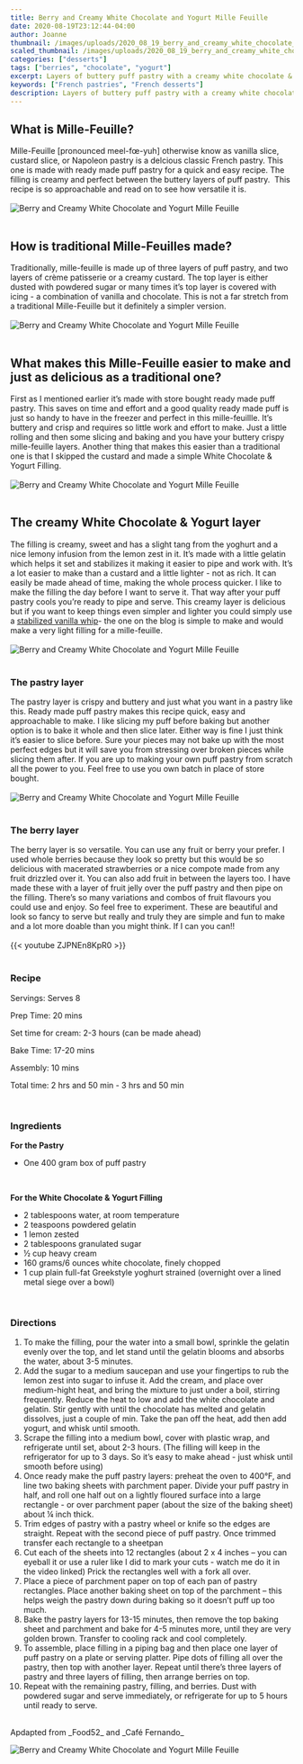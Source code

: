 ```yaml
---
title: Berry and Creamy White Chocolate and Yogurt Mille Feuille
date: 2020-08-19T23:12:44-04:00
author: Joanne
thumbnail: /images/uploads/2020_08_19_berry_and_creamy_white_chocolate_and_yogurt_mille_feuille_1.jpg
scaled_thumbnail: /images/uploads/2020_08_19_berry_and_creamy_white_chocolate_and_yogurt_mille_feuille_0.jpg
categories: ["desserts"]
tags: ["berries", "chocolate", "yogurt"]
excerpt: Layers of buttery puff pastry with a creamy white chocolate & yoghurt filling 
keywords: ["French pastries", "French desserts"]
description: Layers of buttery puff pastry with a creamy white chocolate & yoghurt filling 
---
```


## What is Mille-Feuille?

Mille-Feuille [pronounced meel-fœ-yuh] otherwise know as vanilla slice, custard slice, or Napoleon pastry is a delcious classic French pastry. This one is made with ready made puff pastry for a quick and easy recipe. 
The filling is creamy and perfect between the buttery layers of puff pastry.  This recipe is so approachable and read on to see how versatile it is. 
</br>
</br>
![Berry and Creamy White Chocolate and Yogurt Mille Feuille](/images/uploads/2020_08_19_berry_and_creamy_white_chocolate_and_yogurt_mille_feuille_2.jpg)
</br>
</br>

## How is traditional Mille-Feuilles made?

Traditionally, mille-feuille is made up of three layers of puff pastry, and two layers of crème patisserie or a creamy custard. The top layer is either dusted with powdered sugar or many times it’s top layer is covered with icing - a combination of vanilla and chocolate. This is not a far stretch from a traditional Mille-Feuille but it definitely a simpler version. 
</br>
</br>
![Berry and Creamy White Chocolate and Yogurt Mille Feuille](/images/uploads/2020_08_19_berry_and_creamy_white_chocolate_and_yogurt_mille_feuille_3.jpg)
</br>
</br>

## What makes this Mille-Feuille easier to make and just as delicious as a traditional one?

First as I mentioned earlier it’s made with store bought ready made puff pastry. This saves on time and effort and a good quality ready made puff is just so handy to have in the freezer and perfect in this mille-feuillle. It’s buttery and crisp and requires so little work and effort to make. Just a little rolling and then some slicing and baking and you have your buttery crispy mille-feuille layers. Another thing that makes this easier than a traditional one is that I skipped the custard and made a simple White Chocolate & Yogurt Filling.
</br>
</br>
![Berry and Creamy White Chocolate and Yogurt Mille Feuille](/images/uploads/2020_08_19_berry_and_creamy_white_chocolate_and_yogurt_mille_feuille_4.jpg)
</br>
</br>

## The creamy White Chocolate & Yogurt layer

The filling is creamy, sweet and has a slight tang from the yoghurt and a nice lemony infusion from the lemon zest in it. It’s made with a little gelatin which helps it set and stabilizes it making it easier to pipe and work with. It’s a lot easier to make than a custard and a little lighter - not as rich. It can easily be made ahead of time, making the whole process quicker. I like to make the filling the day before I want to serve it. That way after your puff pastry cools you’re ready to pipe and serve. This creamy layer is delicious but if you want to keep things even simpler and lighter you could simply use a [stabilized vanilla whip](https://www.oliveandmango.com/stabilized-whipped-cream/)- the one on the blog is simple to make and would make a very light filling for a mille-feuille. 
</br>
</br>
![Berry and Creamy White Chocolate and Yogurt Mille Feuille](/images/uploads/2020_08_19_berry_and_creamy_white_chocolate_and_yogurt_mille_feuille_5.jpg)
</br>
</br>

### The pastry layer

The pastry layer is crispy and buttery and just what you want in a pastry like this. Ready made puff pastry makes this recipe quick, easy and approachable to make. I like slicing my puff before baking but another option is to bake it whole and then slice later. Either way is fine I just think it’s easier to slice before. Sure your pieces may not bake up with the most perfect edges but it will save you from stressing over broken pieces while slicing them after. If you are up to making your own puff pastry from scratch all the power to you. Feel free to use you own batch in place of store bought. 
</br>
</br>
![Berry and Creamy White Chocolate and Yogurt Mille Feuille](/images/uploads/2020_08_19_berry_and_creamy_white_chocolate_and_yogurt_mille_feuille_6.jpg)
</br>
</br>

### The berry layer

The berry layer is so versatile. You can use any fruit or berry your prefer. I used whole berries because they look so pretty but this would be so delicious with macerated strawberries or a nice compote made from any fruit drizzled over it. You can also add fruit in between the layers too. I have made these with a layer of fruit jelly over the puff pastry and then pipe on the filling. There’s so many variations and combos of fruit flavours you could use and enjoy. So feel free to experiment. These are beautiful and look so fancy to serve but really and truly they are simple and fun to make and a lot more doable than you might think. If I can you can!!
</br>
</br>
{{< youtube ZJPNEn8KpR0 >}}
</br>
</br>

### Recipe

Servings: <span itemprop="recipeYield">Serves 8 

Prep Time: <meta itemprop="prepTime" content="PT20M">20 mins  

Set time for cream: 2-3 hours (can be made ahead)  

Bake Time: <meta itemprop="cookTime" content="PT20M">17-20 mins

Assembly: 10 mins  
  
Total time: 2 hrs and 50 min - 3 hrs and 50 min   
  
</br>

### Ingredients

__For the Pastry__

* <span itemprop="recipeIngredient">One 400 gram box of puff pastry </span>
</br>

__For the White Chocolate & Yogurt Filling__

* <span itemprop="recipeIngredient">2 tablespoons water, at room temperature</span>
* <span itemprop="recipeIngredient">2 teaspoons powdered gelatin</span>
* <span itemprop="recipeIngredient">1 lemon zested </span>
* <span itemprop="recipeIngredient">2 tablespoons granulated sugar</span>
* <span itemprop="recipeIngredient">&frac12; cup heavy cream</span>
* <span itemprop="recipeIngredient">160 grams/6 ounces white chocolate, finely chopped</span>
* <span itemprop="recipeIngredient">1 cup plain full-fat Greekstyle yoghurt strained (overnight over a lined metal siege over a bowl)</span>
</br>

### Directions

1. To make the filling, pour the water into a small bowl, sprinkle the gelatin evenly over the top, and let stand until the gelatin blooms and absorbs the water, about 3-5 minutes.
2. Add the sugar to a medium saucepan and use your fingertips to rub the lemon zest into sugar to infuse it. Add the cream, and place over medium-hight heat, and bring the mixture to just under a boil, stirring frequently. Reduce the heat to low and add the white chocolate and gelatin. Stir gently with until the chocolate has melted and gelatin dissolves, just a couple of min. Take the pan off the heat, add then add yogurt, and whisk until smooth.
3. Scrape the filling into a medium bowl, cover with plastic wrap, and refrigerate until set, about 2-3 hours. (The filling will keep in the refrigerator for up to 3 days. So it’s easy to make ahead - just whisk until smooth before using)
1. Once ready make the puff pastry layers: preheat the oven to 400°F, and line two baking sheets with parchment paper. Divide your puff pastry in half, and roll one half out on a lightly floured surface into a large rectangle - or over parchment paper (about the size of the baking sheet) about ¼ inch thick.
1. Trim edges of pastry with a pastry wheel or knife so the edges are straight. Repeat with the second piece of puff pastry. Once trimmed transfer each rectangle to a sheetpan 
1. Cut each of the sheets into 12 rectangles (about 2 x 4 inches – you can eyeball it or use a ruler like I did to mark your cuts - watch me do it in the video linked) Prick the rectangles well with a fork all over. 
1. Place a piece of parchment paper on top of each pan of pastry rectangles. Place another baking sheet on top of the parchment – this helps weigh the pastry down during baking so it doesn’t puff up too much.
1. Bake the pastry layers for 13-15 minutes, then remove the top baking sheet and parchment and bake for 4-5 minutes more, until they are very golden brown. Transfer to cooling rack and cool completely.
1. To assemble, place filling in a piping bag and then place one layer of puff pastry on a plate or serving platter. Pipe dots of filling all over the pastry, then top with another layer. Repeat until there’s three layers of pastry and three layers of filling, then arrange berries on top.
1. Repeat with the remaining pastry, filling, and berries. Dust with powdered sugar and serve immediately, or refrigerate for up to 5 hours until ready to serve.

</br>
Apdapted from _Food52_ and _Café Fernando_
</br>

![Berry and Creamy White Chocolate and Yogurt Mille Feuille](/images/uploads/2020_08_19_berry_and_creamy_white_chocolate_and_yogurt_mille_feuille_7.jpg)